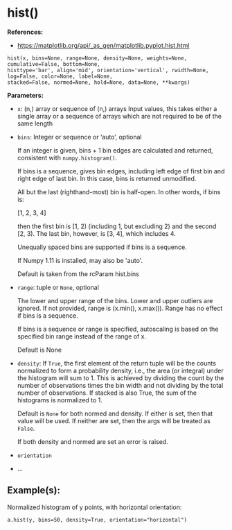 # hist()

**References:**

- https://matplotlib.org/api/_as_gen/matplotlib.pyplot.hist.html



~~~~
hist(x, bins=None, range=None, density=None, weights=None, cumulative=False, bottom=None,
histtype='bar', align='mid', orientation='vertical', rwidth=None, log=False, color=None, label=None,
stacked=False, normed=None, hold=None, data=None, **kwargs)
~~~~


**Parameters:**
- `x`: (n,) array or sequence of (n,) arrays
      Input values, this takes either a single array or a sequence of arrays which are not required
      to be of the same length
- `bins`:
	Integer or sequence or ‘auto’, optional

    If an integer is given, bins + 1 bin edges are calculated and returned, consistent with `numpy.histogram()`.

    If bins is a sequence, gives bin edges, including left edge of first bin and right edge of last bin. In this case, bins is returned unmodified.

    All but the last (righthand-most) bin is half-open. In other words, if bins is:

    [1, 2, 3, 4]

    then the first bin is [1, 2) (including 1, but excluding 2) and the second [2, 3). The last bin, however, is [3, 4], which includes 4.

    Unequally spaced bins are supported if bins is a sequence.

    If Numpy 1.11 is installed, may also be 'auto'.

    Default is taken from the rcParam hist.bins
- `range`:
	tuple or `None`, optional

    The lower and upper range of the bins. Lower and upper outliers are ignored. If not provided, range is (x.min(), x.max()). Range has no effect if bins is a sequence.

    If bins is a sequence or range is specified, autoscaling is based on the specified bin range instead of the range of x.

    Default is None

- `density`:
	If `True`, the first element of the return tuple will be the counts
	normalized to form a probability density, i.e., the area (or integral) under
	the histogram will sum to 1. This is achieved by dividing the count by the
	number of observations times the bin width and not dividing by the total number
	of observations. If stacked is also True, the sum of the histograms is
	normalized to 1.

	Default is `None` for both normed and density. If either is set, then that
value will be used. If neither are set, then the args will be treated as `False`.

    If both density and normed are set an error is raised.

- `orientation`

- ...



## Example(s):


Normalized histogram of y points, with horizontal orientation:

~~~~
a.hist(y, bins=50, density=True, orientation="horizontal")
~~~~
